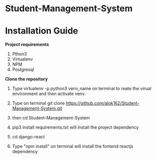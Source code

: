 # Student-Management-System

# Installation Guide

**Project requirements**

1.  Pthon3
2.  Virtualenv
3.  NPM
4.  Postgresql

**Clone the repository**

1.  Type virtualenv -p python3 venv_name on terminal to reate the virual environment and then activate venv.

2.  Type on terminal git clone https://github.com/alok162/Student-Management-System.git

3.  then cd Student-Management-System

4.  pip3 install requirements.txt will install the project dependency

5.  cd django-react

6.  Type "npm install" on terminal will install the fontend reactjs dependency
